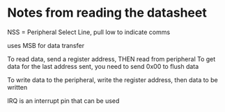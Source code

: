 # Notes from reading the datasheet

NSS = Peripheral Select Line, pull low to indicate comms

uses MSB for data transfer

To read data, send a register address, THEN read from peripheral
To get data for the last address sent, you need to send 0x00 to flush data

To write data to the peripheral, write the register address, then data to be written

IRQ is an interrupt pin that can be used
